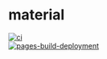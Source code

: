 # material

[![ci](https://github.com/M3ragon/material/actions/workflows/buildsite.yml/badge.svg)](https://github.com/M3ragon/material/actions/workflows/buildsite.yml)  
[![pages-build-deployment](https://github.com/M3ragon/material/actions/workflows/pages/pages-build-deployment/badge.svg)](https://github.com/M3ragon/material/actions/workflows/pages/pages-build-deployment)
